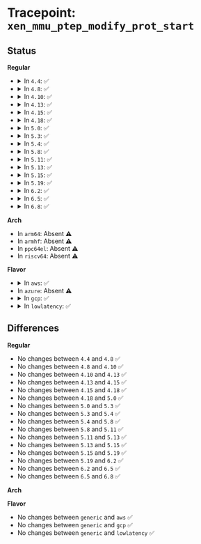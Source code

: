 # Tracepoint: <code>xen_mmu_ptep_modify_prot_start</code>

## Status
<b>Regular</b>
<ul>
<li>
<details>
<summary>In <code>4.4</code>: ✅</summary>

Event:

```c
struct trace_event_raw_xen_mmu_ptep_modify_prot {
    struct trace_entry ent;
    struct mm_struct *mm;
    long unsigned int addr;
    pte_t *ptep;
    pteval_t pteval;
    char __data[0];
};
```
Function:

```c
void trace_event_raw_event_xen_mmu_ptep_modify_prot(void *__data, struct mm_struct *mm, long unsigned int addr, pte_t *ptep, pte_t pteval);
```
</details>
</li>
<li>
<details>
<summary>In <code>4.8</code>: ✅</summary>

Event:

```c
struct trace_event_raw_xen_mmu_ptep_modify_prot {
    struct trace_entry ent;
    struct mm_struct *mm;
    long unsigned int addr;
    pte_t *ptep;
    pteval_t pteval;
    char __data[0];
};
```
Function:

```c
void trace_event_raw_event_xen_mmu_ptep_modify_prot(void *__data, struct mm_struct *mm, long unsigned int addr, pte_t *ptep, pte_t pteval);
```
</details>
</li>
<li>
<details>
<summary>In <code>4.10</code>: ✅</summary>

Event:

```c
struct trace_event_raw_xen_mmu_ptep_modify_prot {
    struct trace_entry ent;
    struct mm_struct *mm;
    long unsigned int addr;
    pte_t *ptep;
    pteval_t pteval;
    char __data[0];
};
```
Function:

```c
void trace_event_raw_event_xen_mmu_ptep_modify_prot(void *__data, struct mm_struct *mm, long unsigned int addr, pte_t *ptep, pte_t pteval);
```
</details>
</li>
<li>
<details>
<summary>In <code>4.13</code>: ✅</summary>

Event:

```c
struct trace_event_raw_xen_mmu_ptep_modify_prot {
    struct trace_entry ent;
    struct mm_struct *mm;
    long unsigned int addr;
    pte_t *ptep;
    pteval_t pteval;
    char __data[0];
};
```
Function:

```c
void trace_event_raw_event_xen_mmu_ptep_modify_prot(void *__data, struct mm_struct *mm, long unsigned int addr, pte_t *ptep, pte_t pteval);
```
</details>
</li>
<li>
<details>
<summary>In <code>4.15</code>: ✅</summary>

Event:

```c
struct trace_event_raw_xen_mmu_ptep_modify_prot {
    struct trace_entry ent;
    struct mm_struct *mm;
    long unsigned int addr;
    pte_t *ptep;
    pteval_t pteval;
    char __data[0];
};
```
Function:

```c
void trace_event_raw_event_xen_mmu_ptep_modify_prot(void *__data, struct mm_struct *mm, long unsigned int addr, pte_t *ptep, pte_t pteval);
```
</details>
</li>
<li>
<details>
<summary>In <code>4.18</code>: ✅</summary>

Event:

```c
struct trace_event_raw_xen_mmu_ptep_modify_prot {
    struct trace_entry ent;
    struct mm_struct *mm;
    long unsigned int addr;
    pte_t *ptep;
    pteval_t pteval;
    char __data[0];
};
```
Function:

```c
void trace_event_raw_event_xen_mmu_ptep_modify_prot(void *__data, struct mm_struct *mm, long unsigned int addr, pte_t *ptep, pte_t pteval);
```
</details>
</li>
<li>
<details>
<summary>In <code>5.0</code>: ✅</summary>

Event:

```c
struct trace_event_raw_xen_mmu_ptep_modify_prot {
    struct trace_entry ent;
    struct mm_struct *mm;
    long unsigned int addr;
    pte_t *ptep;
    pteval_t pteval;
    char __data[0];
};
```
Function:

```c
void trace_event_raw_event_xen_mmu_ptep_modify_prot(void *__data, struct mm_struct *mm, long unsigned int addr, pte_t *ptep, pte_t pteval);
```
</details>
</li>
<li>
<details>
<summary>In <code>5.3</code>: ✅</summary>

Event:

```c
struct trace_event_raw_xen_mmu_ptep_modify_prot {
    struct trace_entry ent;
    struct mm_struct *mm;
    long unsigned int addr;
    pte_t *ptep;
    pteval_t pteval;
    char __data[0];
};
```
Function:

```c
void trace_event_raw_event_xen_mmu_ptep_modify_prot(void *__data, struct mm_struct *mm, long unsigned int addr, pte_t *ptep, pte_t pteval);
```
</details>
</li>
<li>
<details>
<summary>In <code>5.4</code>: ✅</summary>

Event:

```c
struct trace_event_raw_xen_mmu_ptep_modify_prot {
    struct trace_entry ent;
    struct mm_struct *mm;
    long unsigned int addr;
    pte_t *ptep;
    pteval_t pteval;
    char __data[0];
};
```
Function:

```c
void trace_event_raw_event_xen_mmu_ptep_modify_prot(void *__data, struct mm_struct *mm, long unsigned int addr, pte_t *ptep, pte_t pteval);
```
</details>
</li>
<li>
<details>
<summary>In <code>5.8</code>: ✅</summary>

Event:

```c
struct trace_event_raw_xen_mmu_ptep_modify_prot {
    struct trace_entry ent;
    struct mm_struct *mm;
    long unsigned int addr;
    pte_t *ptep;
    pteval_t pteval;
    char __data[0];
};
```
Function:

```c
void trace_event_raw_event_xen_mmu_ptep_modify_prot(void *__data, struct mm_struct *mm, long unsigned int addr, pte_t *ptep, pte_t pteval);
```
</details>
</li>
<li>
<details>
<summary>In <code>5.11</code>: ✅</summary>

Event:

```c
struct trace_event_raw_xen_mmu_ptep_modify_prot {
    struct trace_entry ent;
    struct mm_struct *mm;
    long unsigned int addr;
    pte_t *ptep;
    pteval_t pteval;
    char __data[0];
};
```
Function:

```c
void trace_event_raw_event_xen_mmu_ptep_modify_prot(void *__data, struct mm_struct *mm, long unsigned int addr, pte_t *ptep, pte_t pteval);
```
</details>
</li>
<li>
<details>
<summary>In <code>5.13</code>: ✅</summary>

Event:

```c
struct trace_event_raw_xen_mmu_ptep_modify_prot {
    struct trace_entry ent;
    struct mm_struct *mm;
    long unsigned int addr;
    pte_t *ptep;
    pteval_t pteval;
    char __data[0];
};
```
Function:

```c
void trace_event_raw_event_xen_mmu_ptep_modify_prot(void *__data, struct mm_struct *mm, long unsigned int addr, pte_t *ptep, pte_t pteval);
```
</details>
</li>
<li>
<details>
<summary>In <code>5.15</code>: ✅</summary>

Event:

```c
struct trace_event_raw_xen_mmu_ptep_modify_prot {
    struct trace_entry ent;
    struct mm_struct *mm;
    long unsigned int addr;
    pte_t *ptep;
    pteval_t pteval;
    char __data[0];
};
```
Function:

```c
void trace_event_raw_event_xen_mmu_ptep_modify_prot(void *__data, struct mm_struct *mm, long unsigned int addr, pte_t *ptep, pte_t pteval);
```
</details>
</li>
<li>
<details>
<summary>In <code>5.19</code>: ✅</summary>

Event:

```c
struct trace_event_raw_xen_mmu_ptep_modify_prot {
    struct trace_entry ent;
    struct mm_struct *mm;
    long unsigned int addr;
    pte_t *ptep;
    pteval_t pteval;
    char __data[0];
};
```
Function:

```c
void trace_event_raw_event_xen_mmu_ptep_modify_prot(void *__data, struct mm_struct *mm, long unsigned int addr, pte_t *ptep, pte_t pteval);
```
</details>
</li>
<li>
<details>
<summary>In <code>6.2</code>: ✅</summary>

Event:

```c
struct trace_event_raw_xen_mmu_ptep_modify_prot {
    struct trace_entry ent;
    struct mm_struct *mm;
    long unsigned int addr;
    pte_t *ptep;
    pteval_t pteval;
    char __data[0];
};
```
Function:

```c
void trace_event_raw_event_xen_mmu_ptep_modify_prot(void *__data, struct mm_struct *mm, long unsigned int addr, pte_t *ptep, pte_t pteval);
```
</details>
</li>
<li>
<details>
<summary>In <code>6.5</code>: ✅</summary>

Event:

```c
struct trace_event_raw_xen_mmu_ptep_modify_prot {
    struct trace_entry ent;
    struct mm_struct *mm;
    long unsigned int addr;
    pte_t *ptep;
    pteval_t pteval;
    char __data[0];
};
```
Function:

```c
void trace_event_raw_event_xen_mmu_ptep_modify_prot(void *__data, struct mm_struct *mm, long unsigned int addr, pte_t *ptep, pte_t pteval);
```
</details>
</li>
<li>
<details>
<summary>In <code>6.8</code>: ✅</summary>

Event:

```c
struct trace_event_raw_xen_mmu_ptep_modify_prot {
    struct trace_entry ent;
    struct mm_struct *mm;
    long unsigned int addr;
    pte_t *ptep;
    pteval_t pteval;
    char __data[0];
};
```
Function:

```c
void trace_event_raw_event_xen_mmu_ptep_modify_prot(void *__data, struct mm_struct *mm, long unsigned int addr, pte_t *ptep, pte_t pteval);
```
</details>
</li>
</ul>
<b>Arch</b>
<ul>
<li>
In <code>arm64</code>: Absent ⚠️
</li>
<li>
In <code>armhf</code>: Absent ⚠️
</li>
<li>
In <code>ppc64el</code>: Absent ⚠️
</li>
<li>
In <code>riscv64</code>: Absent ⚠️
</li>
</ul>
<b>Flavor</b>
<ul>
<li>
<details>
<summary>In <code>aws</code>: ✅</summary>

Event:

```c
struct trace_event_raw_xen_mmu_ptep_modify_prot {
    struct trace_entry ent;
    struct mm_struct *mm;
    long unsigned int addr;
    pte_t *ptep;
    pteval_t pteval;
    char __data[0];
};
```
Function:

```c
void trace_event_raw_event_xen_mmu_ptep_modify_prot(void *__data, struct mm_struct *mm, long unsigned int addr, pte_t *ptep, pte_t pteval);
```
</details>
</li>
<li>
In <code>azure</code>: Absent ⚠️
</li>
<li>
<details>
<summary>In <code>gcp</code>: ✅</summary>

Event:

```c
struct trace_event_raw_xen_mmu_ptep_modify_prot {
    struct trace_entry ent;
    struct mm_struct *mm;
    long unsigned int addr;
    pte_t *ptep;
    pteval_t pteval;
    char __data[0];
};
```
Function:

```c
void trace_event_raw_event_xen_mmu_ptep_modify_prot(void *__data, struct mm_struct *mm, long unsigned int addr, pte_t *ptep, pte_t pteval);
```
</details>
</li>
<li>
<details>
<summary>In <code>lowlatency</code>: ✅</summary>

Event:

```c
struct trace_event_raw_xen_mmu_ptep_modify_prot {
    struct trace_entry ent;
    struct mm_struct *mm;
    long unsigned int addr;
    pte_t *ptep;
    pteval_t pteval;
    char __data[0];
};
```
Function:

```c
void trace_event_raw_event_xen_mmu_ptep_modify_prot(void *__data, struct mm_struct *mm, long unsigned int addr, pte_t *ptep, pte_t pteval);
```
</details>
</li>
</ul>

## Differences
<b>Regular</b>
<ul>
<li>
No changes between <code>4.4</code> and <code>4.8</code> ✅
</li>
<li>
No changes between <code>4.8</code> and <code>4.10</code> ✅
</li>
<li>
No changes between <code>4.10</code> and <code>4.13</code> ✅
</li>
<li>
No changes between <code>4.13</code> and <code>4.15</code> ✅
</li>
<li>
No changes between <code>4.15</code> and <code>4.18</code> ✅
</li>
<li>
No changes between <code>4.18</code> and <code>5.0</code> ✅
</li>
<li>
No changes between <code>5.0</code> and <code>5.3</code> ✅
</li>
<li>
No changes between <code>5.3</code> and <code>5.4</code> ✅
</li>
<li>
No changes between <code>5.4</code> and <code>5.8</code> ✅
</li>
<li>
No changes between <code>5.8</code> and <code>5.11</code> ✅
</li>
<li>
No changes between <code>5.11</code> and <code>5.13</code> ✅
</li>
<li>
No changes between <code>5.13</code> and <code>5.15</code> ✅
</li>
<li>
No changes between <code>5.15</code> and <code>5.19</code> ✅
</li>
<li>
No changes between <code>5.19</code> and <code>6.2</code> ✅
</li>
<li>
No changes between <code>6.2</code> and <code>6.5</code> ✅
</li>
<li>
No changes between <code>6.5</code> and <code>6.8</code> ✅
</li>
</ul>
<b>Arch</b>
<ul>
</ul>
<b>Flavor</b>
<ul>
<li>
No changes between <code>generic</code> and <code>aws</code> ✅
</li>
<li>
No changes between <code>generic</code> and <code>gcp</code> ✅
</li>
<li>
No changes between <code>generic</code> and <code>lowlatency</code> ✅
</li>
</ul>
